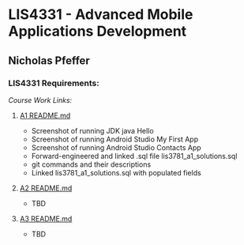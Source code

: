 # LIS4331 - Advanced Mobile Applications Development

## Nicholas Pfeffer

### LIS4331 Requirements:

*Course Work Links:*

1. [A1 README.md](a1/README.md "My A1 README.md file")
    - Screenshot of running JDK java Hello
    - Screenshot of running Android Studio My First App
    - Screenshot of running Android Studio Contacts App
    - Forward-engineered and linked .sql file lis3781_a1_solutions.sql
    - git commands and their descriptions
    - Linked lis3781_a1_solutions.sql with populated fields

2. [A2 README.md](a2/README.md "My A2 README.md file")
    - TBD

3. [A3 README.md](a3/README.md "My A3 README.md file")
    - TBD
